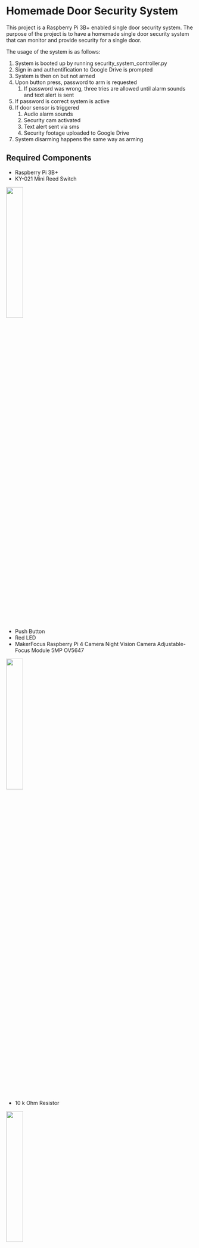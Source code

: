 # Homemade Door Security System

This project is a Raspberry Pi 3B+ enabled single door security system. The purpose of the project is to have
a homemade single door security system that can monitor and provide security for a single door.

The usage of the system is as follows:

1. System is booted up by running security_system_controller.py
2. Sign in and authentification to Google Drive is prompted
3. System is then on but not armed
4. Upon button press, password to arm is requested
    1. If password was wrong, three tries are allowed until alarm sounds and text alert is sent
5. If password is correct system is active
6. If door sensor is triggered
    1. Audio alarm sounds
    2. Security cam activated
    3. Text alert sent via sms
    4. Security footage uploaded to Google Drive
7. System disarming happens the same way as arming

## Required Components

- Raspberry Pi 3B+
- KY-021 Mini Reed Switch

<img src="https://github.com/Liam-RA-Fisher/Single-Door-Raspberry-Pi-Security-System/blob/master/reed.jpg" width=30% height=30%>

- Push Button
- Red LED
- MakerFocus Raspberry Pi 4 Camera Night Vision Camera Adjustable-Focus Module 5MP OV5647

<img src="https://github.com/Liam-RA-Fisher/Single-Door-Raspberry-Pi-Security-System/blob/master/camera.jpg" width=30% height=30%>

- 10 k Ohm Resistor

<img src="https://github.com/Liam-RA-Fisher/Single-Door-Raspberry-Pi-Security-System/blob/master/10.jpg" width=30% height=30%>

- 220 Ohm Resistor

<img src="https://github.com/Liam-RA-Fisher/Single-Door-Raspberry-Pi-Security-System/blob/master/220.jpg" width=30% height=30%>

- USB Keyboard
- USB Mouse
- Speakers that connect to Pi via aux cord

## Wiring

### Connections

#### Reed Switch

- S - GPIO 21
- Positive - 3.3V
- Negative - Gnd

#### Button

- Terminal - 10 k Ohm resistor to Gnd
- Same terminal - GPIO 19 inbetween terminal and resistor
- Opposite terminal - 3.3V

#### LED

- LED - GPIO 18
- LED - 220 Ohm resistor to Gnd

#### Camera

- Connected via usual connector on Pi

#### **Important Note**

The image below outlines the wiring of the security system. In an actual usefull implementation,
the components would not be hooked up to a singular breadboard. The engineering challenge of
physically implementing the security system is left out of this documentation. Broadly speaking, the
physical implementation could involve hooking the reed switch next to the door, atttaching a magnet 
to the door itself so that it will triger reed switch when the door is opened, 
and setting up the keypad / led / arm-disarm button outside the protected door.

![Wiring](https://github.com/Liam-RA-Fisher/Single-Door-Raspberry-Pi-Security-System/blob/master/Security_System_Wiring.jpg)

## Technologies

### Twilio

Twilio is used for sending SMS alerts when security system is triggered.

[Link to Twilio Docs](https://www.twilio.com/docs/sms/quickstart/python)

### Google Drive

Google Drive is used for storing security footage. A tutorial for setting up a Google Drive to interact with python can be found below.

[Link to Tutorial](https://www.projectpro.io/recipes/upload-files-to-google-drive-using-python)

## Directory

### security_system_controller.py

This is the program that gets executed to start up the system.
It imports the other files and takes care of the threading of the components of the security system.

### security_cam.py

This file takes care of the seciruty camera.
It connects to Google Drive on start up and performs authorization.
It also creates a function to record footage when prompted and upload the footage to Google Drive.

### send_sms.py

This file is the API to interact with the Twilio SMS service.

### door_monitor.py

This program creates three functions. One function monitors and responds to the arm and disarm button.
When the system is armed or dissarmed, a password is requested as well. There is also an LED
to indicate if the system is active or not.
The other function monotors the mini reed door sensor. If the sensor is activated the audio alarm is triggered,
the security cam is triggered, and an SMS alert is sent.

## Set Up

**Step 1.** Collect all of the required components.

**Step 2.** Attach the camera to the Pi.

**Step 3.** Wire up the rest of the components with the PI shutdown on a breadboard for testing. Use the wiring diagram 
above for reference.

**Step 4.** Clone the github repo into whatever directory you want the security system on your Pi:

    git clone https://github.com/Liam-RA-Fisher/Single-Door-Raspberry-Pi-Security-System
    
**Step 5.** Install the following Python3 dependencies:

    pip3 install pydrive
    pip3 install twilio
    pip3 install pygame

**Step 6.** Register for a free tier trial Twilio account: [Twilio](https://www.twilio.com/docs/sms/quickstart/python).
Once you have registered, you can navigate to your account and locate your Account SID, Auth Token, and Phone Number.
Then copy this information into the send_sms.py file Like so:

    client = Client("Account SID", "Auth Token")
    client.messages.create(to="Some Number",
                           from_="Twilio Acct Number",
                           body="SECURITY ALERT! Door was opened when system was active.")
                           
**Step 7.** Create a new google account. **Do not use your personal google account for security reasons!!!**

**Step 8.** Use this tutorial: [Link to Google Auth Tutorial](https://d35mpxyw7m7k7g.cloudfront.net/bigdata_1/Get+Authentication+for+Google+Service+API+.pdf),
to set up the google drive with the account you just created to be allowed to interact with the security system program.
Make sure you download the client_secrets.json file into your project directory for the program to be able to connect
with Google Drive.

**Step 9.** Create a folder on your Google Drive called security_videos_pi and copy the ID of that folder. To do this,
you can locate the folder ID once you have clicked on it in the browser search bar at the top. Then copy the ID 
into the security_cam.py file:

    gfile = drive.CreateFile({'parents': [{'id': 'Folder ID'}]})
    
**Step 10.** Open a terminal in your security system directory and test out your new security system!

    python3 security_system_controller.py


## Project Demonstration



## Future Ideas

Overall this project is a sucessful template for a homemade single door security system. The next thing that I would like 
to implement is a UI for easy booting and shutting down of the system. Currently to boot the program you 
have to run a Python program in the terminal. It would be nice to have a web interface to boot and shutdown the system.

## Referances

1. https://github.com/fritzing/fritzing-parts/tree/master/svg/core/breadboard
2. https://www.makersupplies.sg/products/ky-021-reed-switch-module-magnetic-switch
3. https://www.projectpro.io/recipes/upload-files-to-google-drive-using-python
4. https://d35mpxyw7m7k7g.cloudfront.net/bigdata_1/Get+Authentication+for+Google+Service+API+.pdf
5. https://www.twilio.com/docs/sms/quickstart/python

